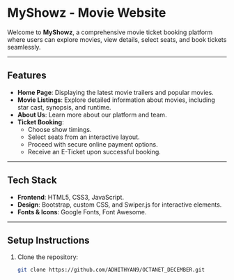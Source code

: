# MyShowz - Movie Website 

Welcome to **MyShowz**, a comprehensive movie ticket booking platform where users can explore movies, view details, select seats, and book tickets seamlessly.

---

## Features

- **Home Page**: Displaying the latest movie trailers and popular movies.
- **Movie Listings**: Explore detailed information about movies, including star cast, synopsis, and runtime.
- **About Us**: Learn more about our platform and team.
- **Ticket Booking**:
  - Choose show timings.
  - Select seats from an interactive layout.
  - Proceed with secure online payment options.
  - Receive an E-Ticket upon successful booking.

---

## Tech Stack

- **Frontend**: HTML5, CSS3, JavaScript.
- **Design**: Bootstrap, custom CSS, and Swiper.js for interactive elements.
- **Fonts & Icons**: Google Fonts, Font Awesome.

---

## Setup Instructions

1. Clone the repository:
   ```bash
   git clone https://github.com/ADHITHYAN9/OCTANET_DECEMBER.git
   
